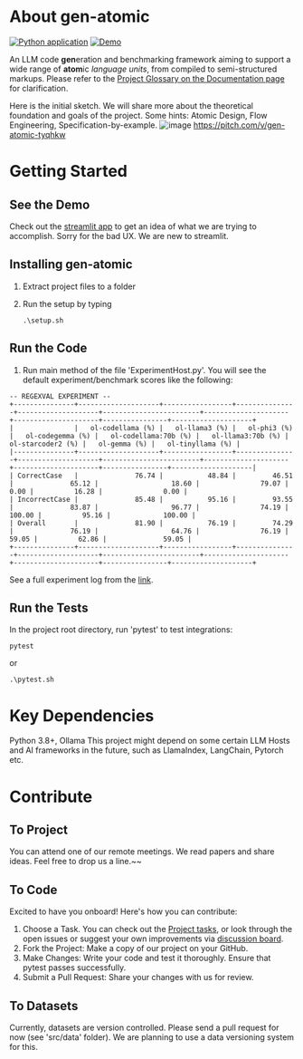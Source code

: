 # About gen-atomic

[![Python application](https://github.com/gokhanercan/gen-atomic/actions/workflows/python-app.yml/badge.svg?branch=master)](https://github.com/gokhanercan/gen-atomic/actions/workflows/python-app.yml)
[![Demo](https://img.shields.io/badge/Streamlit_Demo-Visit-blue.svg)](https://gen-atomic.streamlit.app/)

An LLM code **gen**eration and benchmarking framework aiming to support a wide range of **atom**ic _language units_, from compiled to semi-structured markups.
Please refer to the [Project Glossary on the Documentation page](DOC.md) for clarification.

Here is the initial sketch. We will share more about the theoretical foundation and goals of the project. Some hints: Atomic Design, Flow Engineering, Specification-by-example.
![image](https://github.com/gokhanercan/gen-atomic/assets/1479777/912bada9-f907-4a4a-9ea7-341d3da60403)
https://pitch.com/v/gen-atomic-tyqhkw

# Getting Started

## See the Demo

Check out the [streamlit app](https://gen-atomic.streamlit.app/) to get an idea of what we are trying to accomplish. Sorry for the bad UX. We are new to streamlit.

## Installing gen-atomic

1. Extract project files to a folder
2. Run the setup by typing

   ```
   .\setup.sh
   ```

## Run the Code

1. Run main method of the file 'ExperimentHost.py'. You will see the default experiment/benchmark scores like the following:

```
-- REGEXVAL EXPERIMENT --
+---------------+--------------------+-----------------+---------------+--------------------+------------------------+---------------------+---------------------+----------------+--------------------+
|               |   ol-codellama (%) |   ol-llama3 (%) |   ol-phi3 (%) |   ol-codegemma (%) |   ol-codellama:70b (%) |   ol-llama3:70b (%) |   ol-starcoder2 (%) |   ol-gemma (%) |   ol-tinyllama (%) |
|---------------+--------------------+-----------------+---------------+--------------------+------------------------+---------------------+---------------------+----------------+--------------------|
| CorrectCase   |              76.74 |           48.84 |         46.51 |              65.12 |                  18.60 |               79.07 |                0.00 |          16.28 |               0.00 |
| IncorrectCase |              85.48 |           95.16 |         93.55 |              83.87 |                  96.77 |               74.19 |              100.00 |          95.16 |             100.00 |
| Overall       |              81.90 |           76.19 |         74.29 |              76.19 |                  64.76 |               76.19 |               59.05 |          62.86 |              59.05 |
+---------------+--------------------+-----------------+---------------+--------------------+------------------------+---------------------+---------------------+----------------+--------------------+
```

See a full experiment log from the [link](Experiment.md).

## Run the Tests

In the project root directory, run 'pytest' to test integrations:

```
pytest
```

or

```
.\pytest.sh
```

# Key Dependencies

Python 3.8+, Ollama
This project might depend on some certain LLM Hosts and AI frameworks in the future, such as LlamaIndex, LangChain, Pytorch etc.

# Contribute

## To Project

You can attend one of our remote meetings. We read papers and share ideas. Feel free to drop us a line.~~

## To Code

Excited to have you onboard! Here's how you can contribute:

1. Choose a Task. You can check out the [Project tasks](https://github.com/users/gokhanercan/projects/3), or look through the open issues or suggest your own improvements via [discussion board](https://github.com/gokhanercan/gen-atomic/discussions).
2. Fork the Project: Make a copy of our project on your GitHub.
3. Make Changes: Write your code and test it thoroughly. Ensure that pytest passes successfully.
4. Submit a Pull Request: Share your changes with us for review.

## To Datasets

Currently, datasets are version controlled. Please send a pull request for now (see 'src/data' folder). We are planning to use a data versioning system for this.
